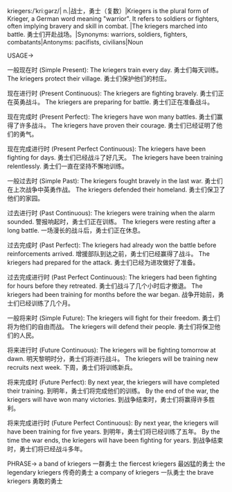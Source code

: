 kriegers:/ˈkriːɡərz/| n.|战士，勇士（复数）|Kriegers is the plural form of Krieger, a German word meaning "warrior".  It refers to soldiers or fighters, often implying bravery and skill in combat. |The kriegers marched into battle. 勇士们开赴战场。|Synonyms: warriors, soldiers, fighters, combatants|Antonyms: pacifists, civilians|Noun

USAGE->

一般现在时 (Simple Present):
The kriegers train every day. 勇士们每天训练。
The kriegers protect their village. 勇士们保护他们的村庄。

现在进行时 (Present Continuous):
The kriegers are fighting bravely. 勇士们正在英勇战斗。
The kriegers are preparing for battle.  勇士们正在准备战斗。

现在完成时 (Present Perfect):
The kriegers have won many battles. 勇士们赢得了许多战斗。
The kriegers have proven their courage. 勇士们已经证明了他们的勇气。

现在完成进行时 (Present Perfect Continuous):
The kriegers have been fighting for days. 勇士们已经战斗了好几天。
The kriegers have been training relentlessly.  勇士们一直在坚持不懈地训练。

一般过去时 (Simple Past):
The kriegers fought bravely in the last war. 勇士们在上次战争中英勇作战。
The kriegers defended their homeland.  勇士们保卫了他们的家园。

过去进行时 (Past Continuous):
The kriegers were training when the alarm sounded. 警报响起时，勇士们正在训练。
The kriegers were resting after a long battle.  一场漫长的战斗后，勇士们正在休息。

过去完成时 (Past Perfect):
The kriegers had already won the battle before reinforcements arrived. 增援部队到达之前，勇士们已经赢得了战斗。
The kriegers had prepared for the attack. 勇士们已经为进攻做好了准备。

过去完成进行时 (Past Perfect Continuous):
The kriegers had been fighting for hours before they retreated. 勇士们战斗了几个小时后才撤退。
The kriegers had been training for months before the war began.  战争开始前，勇士们已经训练了几个月。


一般将来时 (Simple Future):
The kriegers will fight for their freedom. 勇士们将为他们的自由而战。
The kriegers will defend their people. 勇士们将保卫他们的人民。

将来进行时 (Future Continuous):
The kriegers will be fighting tomorrow at dawn. 明天黎明时分，勇士们将进行战斗。
The kriegers will be training new recruits next week. 下周，勇士们将训练新兵。

将来完成时 (Future Perfect):
By next year, the kriegers will have completed their training. 到明年，勇士们将完成他们的训练。
By the end of the war, the kriegers will have won many victories. 到战争结束时，勇士们将赢得许多胜利。

将来完成进行时 (Future Perfect Continuous):
By next year, the kriegers will have been training for five years. 到明年，勇士们将已经训练了五年。
By the time the war ends, the kriegers will have been fighting for years. 到战争结束时，勇士们将已经战斗多年。



PHRASE->
a band of kriegers 一群勇士
the fiercest kriegers  最凶猛的勇士
the legendary kriegers 传奇的勇士
a company of kriegers 一队勇士
the brave kriegers 勇敢的勇士
